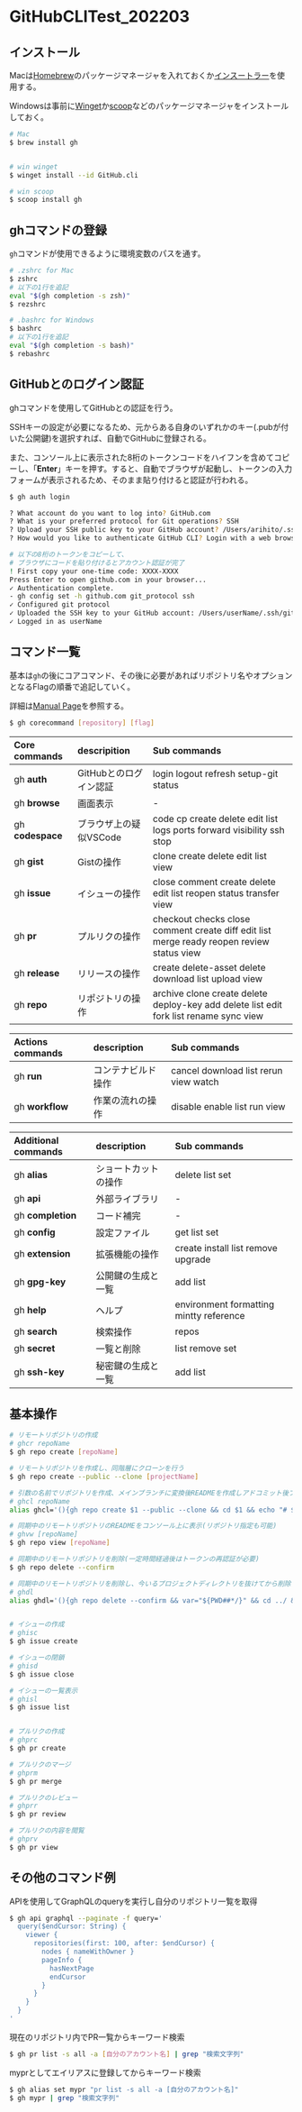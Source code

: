 # GitHubCLITest_202203

## インストール

Macは[Homebrew](https://brew.sh/index_ja)のパッケージマネージャを入れておくか[インスートラー](https://cli.github.com/)を使用する。

Windowsは事前に[Winget](https://reffect.co.jp/html/winget)か[scoop](https://nodachisoft.com/common/jp/article/jp000013/)などのパッケージマネージャをインストールしておく。

```bash
# Mac
$ brew install gh


# win winget
$ winget install --id GitHub.cli

# win scoop
$ scoop install gh
```

## ghコマンドの登録

`gh`コマンドが使用できるように環境変数のパスを通す。

```bash
# .zshrc for Mac
$ zshrc
# 以下の1行を追記
eval "$(gh completion -s zsh)"
$ rezshrc

# .bashrc for Windows
$ bashrc
# 以下の1行を追記
eval "$(gh completion -s bash)"
$ rebashrc
```

## GitHubとのログイン認証

ghコマンドを使用してGitHubとの認証を行う。

SSHキーの設定が必要になるため、元からある自身のいずれかのキー(.pubが付いた公開鍵)を選択すれば、自動でGitHubに登録される。

また、コンソール上に表示された8桁のトークンコードをハイフンを含めてコピーし、「**Enter**」キーを押す。すると、自動でブラウザが起動し、トークンの入力フォームが表示されるため、そのまま貼り付けると認証が行われる。

```bash
$ gh auth login

? What account do you want to log into? GitHub.com
? What is your preferred protocol for Git operations? SSH
? Upload your SSH public key to your GitHub account? /Users/arihito/.ssh/github_rsa.pub
? How would you like to authenticate GitHub CLI? Login with a web browser

# 以下の8桁のトークンをコピーして、
# ブラウザにコードを貼り付けるとアカウント認証が完了
! First copy your one-time code: XXXX-XXXX 
Press Enter to open github.com in your browser... 
✓ Authentication complete.
- gh config set -h github.com git_protocol ssh
✓ Configured git protocol
✓ Uploaded the SSH key to your GitHub account: /Users/userName/.ssh/github_rsa.pub
✓ Logged in as userName
```

## コマンド一覧

基本は`gh`の後にコアコマンド、その後に必要があればリポジトリ名やオプションとなるFlagの順番で追記していく。

詳細は[Manual Page](https://cli.github.com/manual/gh)を参照する。

```bash
$ gh corecommand [repository] [flag]
```

|**Core commands**|descripition|Sub commands|
|:-|:-|:-|
|gh **auth**|GitHubとのログイン認証|login logout refresh setup-git status|
|gh **browse**|画面表示|-|
|gh **codespace**|ブラウザ上の疑似VSCode|code cp create delete edit list logs ports forward visibility ssh stop|
|gh **gist**|Gistの操作|clone create delete edit list view|
|gh **issue**|イシューの操作|close comment create delete edit list reopen status transfer view|
|gh **pr**|プルリクの操作|checkout checks close comment create diff edit list merge ready reopen review status view|
|gh **release**|リリースの操作|create delete-asset delete download list upload view|
|gh **repo**|リポジトリの操作| archive clone create delete deploy-key add delete list edit fork list rename sync view|

|**Actions commands**|description|Sub commands|
|:-|:-|:-|
|gh **run**|コンテナビルド操作|cancel download list rerun view watch|
|gh **workflow**|作業の流れの操作|disable enable list run view|

|**Additional commands**|description|Sub commands|
|:-|:-|:-|
|gh **alias**|ショートカットの操作|delete list set|
|gh **api**|外部ライブラリ|-|
|gh **completion**|コード補完|-|
|gh **config**|設定ファイル|get list set|
|gh **extension**|拡張機能の操作|create install list remove upgrade|
|gh **gpg-key**|公開鍵の生成と一覧|add list|
|gh **help**|ヘルプ|environment formatting mintty reference|
|gh **search**|検索操作|repos|
|gh **secret**|一覧と削除|list remove set|
|gh **ssh-key**|秘密鍵の生成と一覧|add list|


## 基本操作

```bash
# リモートリポジトリの作成
# ghcr repoName
$ gh repo create [repoName]

# リモートリポジトリを作成し、同階層にクローンを行う
$ gh repo create --public --clone [projectName]

# 引数の名前でリポジトリを作成、メインブランチに変換後READMEを作成しアドコミット後プッシュ
# ghcl repoName
alias ghcl='(){gh repo create $1 --public --clone && cd $1 && echo "# $1" > README.md && gacm "first commit" && gmain && gpom && ls -la && cat README.md}'

# 同期中のリモートリポジトリのREADMEをコンソール上に表示(リポジトリ指定も可能)
# ghvw [repoName]
$ gh repo view [repoName]

# 同期中のリモートリポジトリを削除(一定時間経過後はトークンの再認証が必要)
$ gh repo delete --confirm

# 同期中のリモートリポジトリを削除し、今いるプロジェクトディレクトリを抜けてから削除
# ghdl
alias ghdl='(){gh repo delete --confirm && var="${PWD##*/}" && cd ../ && rm -rf $var} && ls'


# イシューの作成
# ghisc
$ gh issue create

# イシューの閉鎖
# ghisd
$ gh issue close

# イシューの一覧表示
# ghisl
$ gh issue list


# プルリクの作成
# ghprc
$ gh pr create

# プルリクのマージ
# ghprm
$ gh pr merge

# プルリクのレビュー
# ghprr
$ gh pr review

# プルリクの内容を閲覧
# ghprv
$ gh pr view
```

## その他のコマンド例

APIを使用してGraphQLのqueryを実行し自分のリポジトリ一覧を取得

```bash
$ gh api graphql --paginate -f query='
  query($endCursor: String) {
    viewer {
      repositories(first: 100, after: $endCursor) {
        nodes { nameWithOwner }
        pageInfo {
          hasNextPage
          endCursor
        }
      }
    }
  }
'
```

現在のリポジトリ内でPR一覧からキーワード検索

```bash
$ gh pr list -s all -a [自分のアカウント名] | grep "検索文字列"
```

myprとしてエイリアスに登録してからキーワード検索

```bash
$ gh alias set mypr "pr list -s all -a [自分のアカウント名]"
$ gh mypr | grep "検索文字列"
```
